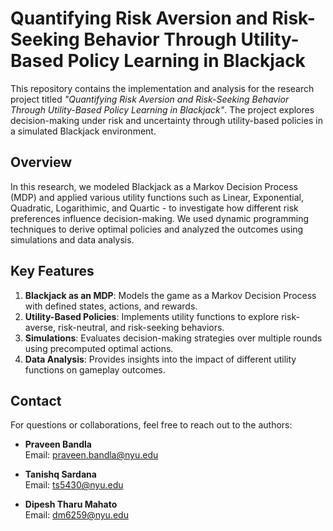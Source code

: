 # Quantifying Risk Aversion and Risk-Seeking Behavior Through Utility-Based Policy Learning in Blackjack

This repository contains the implementation and analysis for the research project titled _"Quantifying Risk Aversion and Risk-Seeking Behavior Through Utility-Based Policy Learning in Blackjack"_. The project explores decision-making under risk and uncertainty through utility-based policies in a simulated Blackjack environment.

## Overview

In this research, we modeled Blackjack as a Markov Decision Process (MDP) and applied various utility functions such as Linear, Exponential, Quadratic, Logarithimic, and Quartic - to investigate how different risk preferences influence decision-making. We used dynamic programming techniques to derive optimal policies and analyzed the outcomes using simulations and data analysis.

## Key Features

1. **Blackjack as an MDP**: Models the game as a Markov Decision Process with defined states, actions, and rewards.
2. **Utility-Based Policies**: Implements utility functions to explore risk-averse, risk-neutral, and risk-seeking behaviors.
3. **Simulations**: Evaluates decision-making strategies over multiple rounds using precomputed optimal actions.
4. **Data Analysis**: Provides insights into the impact of different utility functions on gameplay outcomes.

## Contact

For questions or collaborations, feel free to reach out to the authors:

- **Praveen Bandla**  
  Email: [praveen.bandla@nyu.edu](mailto:praveen.bandla@nyu.edu)

- **Tanishq Sardana**  
  Email: [ts5430@nyu.edu](mailto:ts5430@nyu.edu)

- **Dipesh Tharu Mahato**  
  Email: [dm6259@nyu.edu](mailto:dm6259@nyu.edu)
